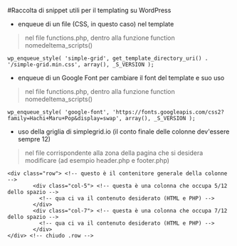 #Raccolta di snippet utili per il templating su WordPress

- enqueue di un file (CSS, in questo caso) nel template
> nel file functions.php, dentro alla funzione function nomedeltema_scripts()

```wp_enqueue_style( 'simple-grid', get_template_directory_uri() . '/simple-grid.min.css', array(), _S_VERSION );```


- enqueue di un Google Font per cambiare il font del template e suo uso
> nel file functions.php, dentro alla funzione function nomedeltema_scripts()

```wp_enqueue_style( 'google-font', 'https://fonts.googleapis.com/css2?family=Hachi+Maru+Pop&display=swap', array(), _S_VERSION );```

- uso della griglia di simplegrid.io (il conto finale delle colonne dev'essere sempre 12)
> nel file corrispondente alla zona della pagina che si desidera modificare (ad esempio header.php e footer.php)

```
<div class="row"> <!-- questo è il contenitore generale della colonne -->
        <div class="col-5"> <!-- questa è una colonna che occupa 5/12 dello spazio -->
          <!-- qua ci va il contenuto desiderato (HTML e PHP) -->
        </div>
        <div class="col-7"> <!-- questa è una colonna che occupa 7/12 dello spazio -->
          <!-- qua ci va il contenuto desiderato (HTML e PHP) -->
        </div>
</div> <!-- chiudo .row -->
 ```
 

